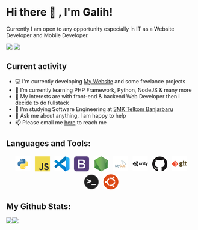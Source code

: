 # Hi there 👋 , I'm Galih!
Currently I am open to any opportunity especially in IT as a Website Developer and Mobile Developer.

<p>
    <img src="https://gpvc.arturio.dev/masgalih320" />
    <img src="https://img.shields.io/github/followers/masgalih320?label=Followers&logo=Github)](https://github.com/masgalih320">
</p>

## Current activity

- 💻 I'm currently developing <a href="https://galihsptr.my.id">My Website</a> and some freelance projects
- 📖 I’m currently learning PHP Framework, Python, NodeJS & many more
- 🤔 My interests are with front-end & backend Web Developer then i decide to do fullstack
- 💼 I'm studying Software Engineering at <a href="https://smktelkom-bjb.sch.id">SMK Telkom Banjarbaru</a>
- 💬 Ask me about anything, I am happy to help
- 📫 Please email me <a href="mailto:masgalih320@gmail.com">here</a> to reach me

## Languages and Tools:
<p align="center">
<img src="https://raw.githubusercontent.com/github/explore/80688e429a7d4ef2fca1e82350fe8e3517d3494d/topics/python/python.png" alt="Python" height="40" style="vertical-align:top; margin:4px">
<img src="https://raw.githubusercontent.com/github/explore/80688e429a7d4ef2fca1e82350fe8e3517d3494d/topics/javascript/javascript.png" alt="Javascript" height="40" style="vertical-align:top; margin:4px">
<img src="https://raw.githubusercontent.com/github/explore/80688e429a7d4ef2fca1e82350fe8e3517d3494d/topics/visual-studio-code/visual-studio-code.png" alt="VS Code" height="40" style="vertical-align:top; margin:4px">
<img src="https://raw.githubusercontent.com/github/explore/80688e429a7d4ef2fca1e82350fe8e3517d3494d/topics/bootstrap/bootstrap.png" alt="Bootstrap" height="40" style="vertical-align:top; margin:4px">
<img src="https://raw.githubusercontent.com/github/explore/80688e429a7d4ef2fca1e82350fe8e3517d3494d/topics/nodejs/nodejs.png" alt="NodeJS" height="40" style="vertical-align:top; margin:4px">
<img src="https://raw.githubusercontent.com/github/explore/80688e429a7d4ef2fca1e82350fe8e3517d3494d/topics/mysql/mysql.png" alt="MySQL" height="40" style="vertical-align:top; margin:4px">
 <img src="https://raw.githubusercontent.com/github/explore/80688e429a7d4ef2fca1e82350fe8e3517d3494d/topics/unity/unity.png" alt="Unity" height="40" style="vertical-align:top; margin:4px">
<img src="https://raw.githubusercontent.com/github/explore/78df643247d429f6cc873026c0622819ad797942/topics/github/github.png" alt="Github" height="40" style="vertical-align:top; margin:4px">
<img src="https://raw.githubusercontent.com/github/explore/80688e429a7d4ef2fca1e82350fe8e3517d3494d/topics/git/git.png" alt="Git" height="40" style="vertical-align:top; margin:4px">
<img src="https://raw.githubusercontent.com/github/explore/80688e429a7d4ef2fca1e82350fe8e3517d3494d/topics/terminal/terminal.png" alt="Terminal" height="40" style="vertical-align:top; margin:4px">
<img src="https://raw.githubusercontent.com/github/explore/80688e429a7d4ef2fca1e82350fe8e3517d3494d/topics/ubuntu/ubuntu.png" alt="Ubuntu" height="40" style="vertical-align:top; margin:4px">
</p>

## My Github Stats:
<div>
<a href="https://readme-stats-cfgj2cxdy.vercel.app/api?username=galihsptr320&count_private=true&show_icons=true&theme=tokyonight">
  <img  align="left" src="https://readme-stats-cfgj2cxdy.vercel.app/api?username=galihsptr320&count_private=true&show_icons=true&theme=tokyonight" />
</a>
<a href="https://readme-stats-cfgj2cxdy.vercel.app/api/top-langs/?username=galihsptr320&hide=php&theme=tokyonight">
  <img align="left" src="https://readme-stats-cfgj2cxdy.vercel.app/api/top-langs/?username=galihsptr320&theme=tokyonight" />
</a>
</div>
